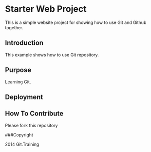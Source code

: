 # Starter Web Project

This is a simple website project for showing how to use Git and Github together.

## Introduction

This example shows how to use Git repository.

## Purpose

Learning Git.

## Deployment

## How To Contribute

Please fork this repository

###Copyright

2014 Git.Training

